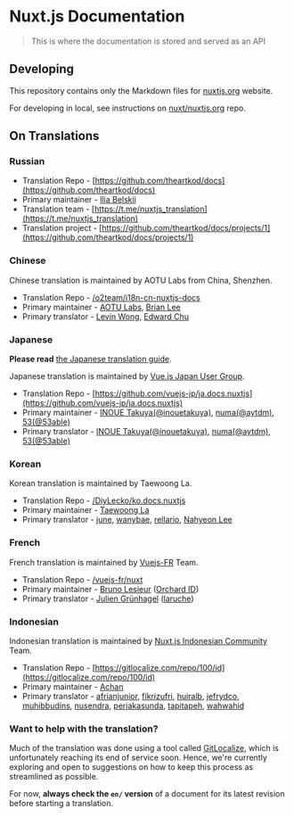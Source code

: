 # Nuxt.js Documentation

> This is where the documentation is stored and served as an API

## Developing

This repository contains only the Markdown files for [nuxtjs.org](https://nuxtjs.org) website.

For developing in local, see instructions on [nuxt/nuxtjs.org](https://github.com/nuxt/nuxtjs.org) repo.

## On Translations

### Russian

- Translation Repo - [https://github.com/theartkod/docs](https://github.com/theartkod/docs)
- Primary maintainer - [Ilia Belskii](https://github.com/theartkod)
- Translation team - [https://t.me/nuxtjs_translation](https://t.me/nuxtjs_translation)
- Translation project - [https://github.com/theartkod/docs/projects/1](https://github.com/theartkod/docs/projects/1)

### Chinese

Chinese translation is maintained by AOTU Labs from China, Shenzhen.

- Translation Repo - [/o2team/i18n-cn-nuxtjs-docs](https://github.com/o2team/i18n-cn-nuxtjs-docs)
- Primary maintainer - [AOTU Labs](https://aotu.io), [Brian Lee](https://github.com/warriorBrian)
- Primary translator - [Levin Wong](http://faso.me), [Edward Chu](https://github.com/chuyik)

### Japanese

**Please read** [the Japanese translation guide](https://github.com/vuejs-jp/ja.docs.nuxtjs/wiki).

Japanese translation is maintained by [Vue.js Japan User Group](https://github.com/vuejs-jp/home).

- Translation Repo - [https://github.com/vuejs-jp/ja.docs.nuxtjs](https://github.com/vuejs-jp/ja.docs.nuxtjs)
- Primary maintainer - [INOUE Takuya(@inouetakuya)](http://blog.inouetakuya.info/), [numa(@aytdm)](https://github.com/aytdm), [53(@53able)](https://github.com/53able)
- Primary translator - [INOUE Takuya(@inouetakuya)](https://github.com/inouetakuya), [numa(@aytdm)](https://github.com/aytdm), [53(@53able)](https://github.com/53able)

### Korean

Korean translation is maintained by Taewoong La.

- Translation Repo - [/DiyLecko/ko.docs.nuxtjs](https://github.com/DiyLecko/ko.docs.nuxtjs)
- Primary maintainer - [Taewoong La](http://blog.naver.com/diy_lecko)
- Primary translator - [june](http://jicjjang.github.io), [wanybae](https://github.com/wanybae), [rellario](https://github.com/rellario), [Nahyeon Lee](https://github.com/nh0627)

### French

French translation is maintained by [Vuejs-FR](https://github.com/vuejs-fr/nuxt/issues/1) Team.

- Translation Repo - [/vuejs-fr/nuxt](https://github.com/vuejs-fr/nuxt)
- Primary maintainer - [Bruno Lesieur](https://www.lesieur.name/) ([Orchard ID](https://www.orchard-id.com/))
- Primary translator - [Julien Grünhagel](https://rspt.io/) ([laruche](https://laruche.io))

### Indonesian

Indonesian translation is maintained by [Nuxt.js Indonesian Community](https://github.com/nuxtjs-id) Team.

- Translation Repo - [https://gitlocalize.com/repo/100/id](https://gitlocalize.com/repo/100/id)
- Primary maintainer - [Achan](http://achan.id/)
- Primary translator - [afrianjunior](https://github.com/afrianjunior), [fikrizufri](https://github.com/fikrizufri), [huiralb](https://github.com/huiralb), [jefrydco](https://github.com/jefrydco), [muhibbudins](https://github.com/muhibbudins), [nusendra](https://github.com/nusendra), [perjakasunda](https://github.com/perjakasunda), [tapitapeh](https://github.com/tapitapeh), [wahwahid](https://github.com/wahwahid)

### Want to help with the translation?

[gl]: https://gitlocalize.com

Much of the translation was done using a tool called [GitLocalize][gl], which is unfortunately reaching its end of service soon. Hence, we're currently exploring and open to suggestions on how to keep this process as streamlined as possible.

For now, **always check the `en/` version** of a document for its latest revision before starting a translation.
